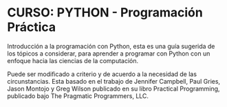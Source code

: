 # CURSO: PYTHON - Programación Práctica

Introducción a la programación con Python, esta es una guía sugerida de los tópicos a considerar, 
para aprender a programar con Python con un enfoque hacia las ciencias de la computación.

Puede ser modificado a criterio y de acuerdo a la necesidad de las circunstancias. Esta basado en el trabajo
de Jennifer Campbell, Paul Gries, Jason Montojo y Greg Wilson publicado en su libro Practical Programming, 
publicado bajo The Pragmatic Programmers, LLC.

